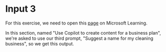 # Input 3

For this exercise, we need to open this [page](https://microsoftlearning.github.io/mslearn-ai-fundamentals/Instructions/Labs/12-generative-ai.html) on Microsoft Learning.

In this section, named "Use Copilot to create content for a business plan", we're asked to use our third prompt, "Suggest a name for my cleaning business", so we get this output.